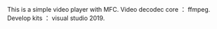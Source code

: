 This is a simple video player with MFC.
Video decodec core ： ffmpeg.
Develop kits ： visual studio 2019.
